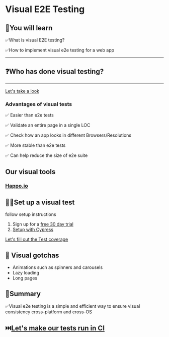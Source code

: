 # Visual E2E Testing

## 🧠You will learn

✅What is visual E2E testing?

✅How to implement visual e2e testing for a web app

---

## ❓Who has done visual testing?

---

[Let's take a look](visual-testing.pdf)

### Advantages of visual tests

✅ Easier than e2e tests

✅ Validate an entire page in a single LOC

✅ Check how an app looks in different Browsers/Resolutions

✅ More stable than e2e tests

✅ Can help reduce the size of e2e suite

## Our visual tools

### [Happo.io](https://happo.io/)

## 🏋️‍♀️Set up a visual test

follow setup instructions

1. Sign up for a [free 30 day trial](https://happo.io/signup)
2. [Setup with Cypress](https://docs.happo.io/docs/cypress)

[Let's fill out the Test coverage](./TEST-COVERAGE.md)

## 📝 Visual gotchas

- Animations such as spinners and carousels
- Lazy loading
- Long pages

## 📝Summary

✅Visual e2e testing is a simple and efficient way to ensure visual consistency cross-platform and cross-OS

## ⏭️[Let's make our tests run in CI](./CICD.md)
